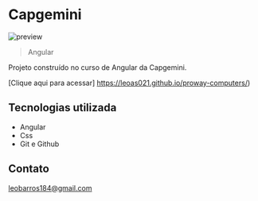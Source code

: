 # Capgemini

![preview](./.github/proway.png)

>Angular

Projeto construído no curso de Angular da Capgemini.

[Clique aqui para acessar]
https://leoas021.github.io/proway-computers/)

## Tecnologias utilizada

- Angular
- Css
- Git e Github

## Contato

leobarros184@gmail.com
